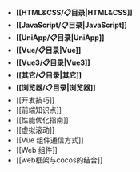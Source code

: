 - **[[HTML&CSS/📋目录|HTML&CSS]]**
- **[[JavaScript/📋目录|JavaScript]]**
- **[[UniApp/📋目录|UniApp]]**
- **[[Vue/📋目录|Vue]]**
- **[[Vue3/📋目录|Vue3]]**
- **[[其它/📋目录|其它]]**
- **[[浏览器/📋目录|浏览器]]**
- [[开发技巧]]
- [[前端知识点]]
- [[性能优化指南]]
- [[虚拟滚动]]
- [[Vue 组件通信方式]]
- [[Web 组件]]
- [[web框架与cocos的结合]]

